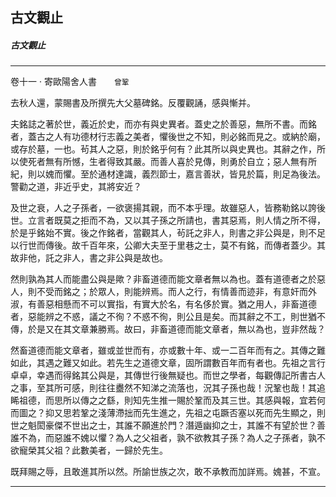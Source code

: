 

## 古文觀止

##### 古文觀止

* * *

卷十一 ‧ 寄歐陽舍人書　　`曾鞏`

去秋人還，蒙賜書及所撰先大父墓碑銘。反覆觀誦，感與慚并。

夫銘誌之著於世，義近於史，而亦有與史異者。蓋史之於善惡，無所不書。而銘者，蓋古之人有功德材行志義之美者，懼後世之不知，則必銘而見之。或納於廟，或存於墓，一也。茍其人之惡，則於銘乎何有？此其所以與史異也。其辭之作，所以使死者無有所憾，生者得致其嚴。而善人喜於見傳，則勇於自立；惡人無有所紀，則以媿而懼。至於通材達識，義烈節士，嘉言善狀，皆見於篇，則足為後法。警勸之道，非近乎史，其將安近？

及世之衰，人之子孫者，一欲褒揚其親，而不本乎理。故雖惡人，皆務勒銘以誇後世。立言者既莫之拒而不為，又以其子孫之所請也，書其惡焉，則人情之所不得，於是乎銘始不實。後之作銘者，當觀其人，茍託之非人，則書之非公與是，則不足以行世而傳後。故千百年來，公卿大夫至于里巷之士，莫不有銘，而傳者蓋少。其故非他，託之非人，書之非公與是故也。

然則孰為其人而能盡公與是歟？非畜道德而能文章者無以為也。蓋有道德者之於惡人，則不受而銘之；於眾人，則能辨焉。而人之行，有情善而迹非，有意奸而外淑，有善惡相懸而不可以實指，有實大於名，有名侈於實。猶之用人，非畜道德者，惡能辨之不惑，議之不徇？不惑不徇，則公且是矣。而其辭之不工，則世猶不傳，於是又在其文章兼勝焉。故曰，非畜道德而能文章者，無以為也，豈非然哉？

然畜道德而能文章者，雖或並世而有，亦或數十年、或一二百年而有之。其傳之難如此，其遇之難又如此。若先生之道德文章，固所謂數百年而有者也。先祖之言行卓卓，幸遇而得銘其公與是，其傳世行後無疑也。而世之學者，每觀傳記所書古人之事，至其所可感，則往往衋然不知涕之流落也，況其子孫也哉！況鞏也哉！其追睎祖德，而思所以傳之之繇，則知先生推一賜於鞏而及其三世。其感與報，宜若何而圖之？抑又思若鞏之淺薄滯拙而先生進之，先祖之屯蹶否塞以死而先生顯之，則世之魁閎豪傑不世出之士，其誰不願進於門？潛遁幽抑之士，其誰不有望於世？善誰不為，而惡誰不媿以懼？為人之父祖者，孰不欲教其子孫？為人之子孫者，孰不欲寵榮其父祖？此數美者，一歸於先生。

既拜賜之辱，且敢進其所以然。所諭世族之次，敢不承教而加詳焉。媿甚，不宣。

* * *

